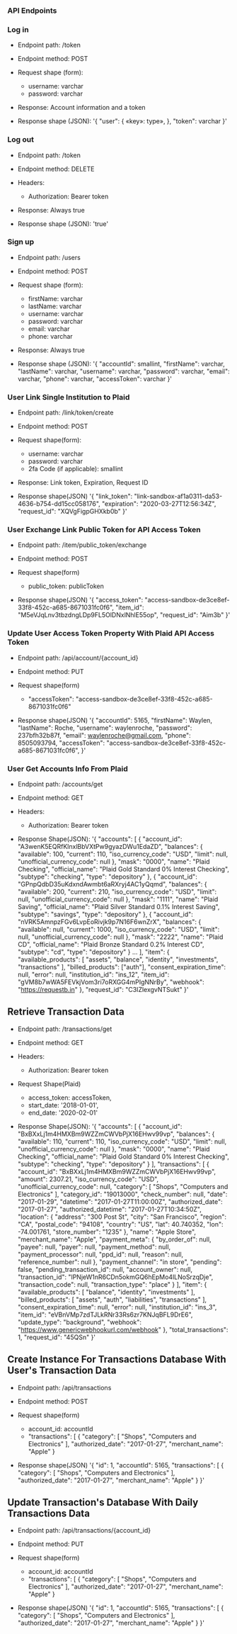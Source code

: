 ### API Endpoints

### Log in

* Endpoint path: /token
* Endpoint method: POST

* Request shape (form):
  * username: varchar
  * password: varchar

* Response: Account information and a token
* Response shape (JSON):
    '{
      "user": {
        «key»: type»,
      },
      "token": varchar
    }'

### Log out

* Endpoint path: /token
* Endpoint method: DELETE

* Headers:
  * Authorization: Bearer token

* Response: Always true
* Response shape (JSON):
    'true'

### Sign up

* Endpoint path: /users
* Endpoint method: POST

* Request shape (form):
  * firstName: varchar
  * lastName: varchar
  * username: varchar
  * password: varchar
  * email: varchar
  * phone: varchar

* Response: Always true
* Response shape (JSON):
    '{
      "accountId": smallint,
      "firstName": varchar,
      "lastName": varchar,
      "username": varchar,
      "password": varchar,
      "email": varchar,
      "phone": varchar,
      "accessToken": varchar
    }'

### User Link Single Institution to Plaid

* Endpoint path: /link/token/create
* Endpoint method: POST

* Request shape(form):
  * username: varchar
  * password: varchar
  * 2fa Code (if applicable): smallint

* Response: Link token, Expiration, Request ID
* Response shape(JSON)
'{
  "link_token": "link-sandbox-af1a0311-da53-4636-b754-dd15cc058176",
  "expiration": "2020-03-27T12:56:34Z",
  "request_id": "XQVgFigpGHXkb0b"
}'

### User Exchange Link Public Token for API Access Token

* Endpoint path: /item/public_token/exchange
* Endpoint method: POST

* Request shape(form)
  * public_token: publicToken

* Response shape(JSON)
'{
  "access_token": "access-sandbox-de3ce8ef-33f8-452c-a685-8671031fc0f6",
  "item_id": "M5eVJqLnv3tbzdngLDp9FL5OlDNxlNhlE55op",
  "request_id": "Aim3b"
}'

### Update User Access Token Property With Plaid API Access Token

* Endpoint path: /api/account/{account_id}
* Endpoint method: PUT

* Request shape(form)
  * "accessToken": "access-sandbox-de3ce8ef-33f8-452c-a685-8671031fc0f6"

* Response shape(JSON)
  '{
      "accountId": 5165,
      "firstName": Waylen,
      "lastName": Roche,
      "username": waylenroche,
      "password": 237bfh32b87f,
      "email": waylenroche@gmail.com,
      "phone": 8505093794,
      "accessToken": "access-sandbox-de3ce8ef-33f8-452c-a685-8671031fc0f6",
    }'

### User Get Accounts Info From Plaid

* Endpoint path: /accounts/get
* Endpoint method: GET

* Headers:
  * Authorization: Bearer token

* Response Shape(JSON):
'{
  "accounts": [
    {
      "account_id": "A3wenK5EQRfKlnxlBbVXtPw9gyazDWu1EdaZD",
      "balances": {
        "available": 100,
        "current": 110,
        "iso_currency_code": "USD",
        "limit": null,
        "unofficial_currency_code": null
      },
      "mask": "0000",
      "name": "Plaid Checking",
      "official_name": "Plaid Gold Standard 0% Interest Checking",
      "subtype": "checking",
      "type": "depository"
    },
    {
      "account_id": "GPnpQdbD35uKdxndAwmbt6aRXryj4AC1yQqmd",
      "balances": {
        "available": 200,
        "current": 210,
        "iso_currency_code": "USD",
        "limit": null,
        "unofficial_currency_code": null
      },
      "mask": "1111",
      "name": "Plaid Saving",
      "official_name": "Plaid Silver Standard 0.1% Interest Saving",
      "subtype": "savings",
      "type": "depository"
    },
    {
      "account_id": "nVRK5AmnpzFGv6LvpEoRivjk9p7N16F6wnZrX",
      "balances": {
        "available": null,
        "current": 1000,
        "iso_currency_code": "USD",
        "limit": null,
        "unofficial_currency_code": null
      },
      "mask": "2222",
      "name": "Plaid CD",
      "official_name": "Plaid Bronze Standard 0.2% Interest CD",
      "subtype": "cd",
      "type": "depository"
    }
    ...
  ],
  "item": {
    "available_products": [
      "assets",
      "balance",
      "identity",
      "investments",
      "transactions"
    ],
    "billed_products": ["auth"],
    "consent_expiration_time": null,
    "error": null,
    "institution_id": "ins_12",
    "item_id": "gVM8b7wWA5FEVkjVom3ri7oRXGG4mPIgNNrBy",
    "webhook": "https://requestb.in"
  },
  "request_id": "C3IZlexgvNTSukt"
}'

## Retrieve Transaction Data

* Endpoint path: /transactions/get
* Endpoint method: GET

* Headers:
  * Authorization: Bearer token

* Request Shape(Plaid)
  * access_token: accessToken,
  * start_date: '2018-01-01',
  * end_date: '2020-02-01'

* Response Shape(JSON):
  '{
  "accounts": [
    {
      "account_id": "BxBXxLj1m4HMXBm9WZZmCWVbPjX16EHwv99vp",
      "balances": {
        "available": 110,
        "current": 110,
        "iso_currency_code": "USD",
        "limit": null,
        "unofficial_currency_code": null
      },
      "mask": "0000",
      "name": "Plaid Checking",
      "official_name": "Plaid Gold Standard 0% Interest Checking",
      "subtype": "checking",
      "type": "depository"
    }
  ],
  "transactions": [
    {
      "account_id": "BxBXxLj1m4HMXBm9WZZmCWVbPjX16EHwv99vp",
      "amount": 2307.21,
      "iso_currency_code": "USD",
      "unofficial_currency_code": null,
      "category": [
        "Shops",
        "Computers and Electronics"
      ],
      "category_id": "19013000",
      "check_number": null,
      "date": "2017-01-29",
      "datetime": "2017-01-27T11:00:00Z",
      "authorized_date": "2017-01-27",
      "authorized_datetime": "2017-01-27T10:34:50Z",
      "location": {
        "address": "300 Post St",
        "city": "San Francisco",
        "region": "CA",
        "postal_code": "94108",
        "country": "US",
        "lat": 40.740352,
        "lon": -74.001761,
        "store_number": "1235"
      },
      "name": "Apple Store",
      "merchant_name": "Apple",
      "payment_meta": {
        "by_order_of": null,
        "payee": null,
        "payer": null,
        "payment_method": null,
        "payment_processor": null,
        "ppd_id": null,
        "reason": null,
        "reference_number": null
      },
      "payment_channel": "in store",
      "pending": false,
      "pending_transaction_id": null,
      "account_owner": null,
      "transaction_id": "lPNjeW1nR6CDn5okmGQ6hEpMo4lLNoSrzqDje",
      "transaction_code": null,
      "transaction_type": "place"
    }
  ],
  "item": {
    "available_products": [
      "balance",
      "identity",
      "investments"
    ],
    "billed_products": [
      "assets",
      "auth",
      "liabilities",
      "transactions"
    ],
    "consent_expiration_time": null,
    "error": null,
    "institution_id": "ins_3",
    "item_id": "eVBnVMp7zdTJLkRNr33Rs6zr7KNJqBFL9DrE6",
    "update_type": "background",
    "webhook": "https://www.genericwebhookurl.com/webhook"
  },
  "total_transactions": 1,
  "request_id": "45QSn"
}'

## Create Instance For Transactions Database With User's Transaction Data

* Endpoint path: /api/transactions
* Endpoint method: POST

* Request shape(form)
  * account_id: accountId
  * "transactions": [
    {
      "category": [
        "Shops",
        "Computers and Electronics"
      ],
      "authorized_date": "2017-01-27",
      "merchant_name": "Apple"
      }

* Response shape(JSON)
  '{
    "id": 1,
    "accountId": 5165,
    "transactions": [
    {
      "category": [
        "Shops",
        "Computers and Electronics"
      ],
      "authorized_date": "2017-01-27",
      "merchant_name": "Apple"
      }
  }'

## Update Transaction's Database With Daily Transactions Data

* Endpoint path: /api/transactions/{account_id}
* Endpoint method: PUT

* Request shape(form)
  * account_id: accountId
  * "transactions": [
    {
      "category": [
        "Shops",
        "Computers and Electronics"
      ],
      "authorized_date": "2017-01-27",
      "merchant_name": "Apple"
      }

* Response shape(JSON)
  '{
    "id": 1,
    "accountId": 5165,
    "transactions": [
    {
      "category": [
        "Shops",
        "Computers and Electronics"
      ],
      "authorized_date": "2017-01-27",
      "merchant_name": "Apple"
      }
  }'
